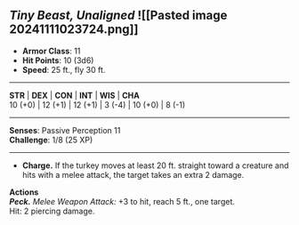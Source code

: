 _Tiny Beast, Unaligned_
![[Pasted image 20241111023724.png]]
---

- **Armor Class**: 11
- **Hit Points**: 10 (3d6)
- **Speed**: 25 ft., fly 30 ft.

---

**STR** | **DEX** | **CON** | **INT** | **WIS** | **CHA**  
10 (+0) | 12 (+1) | 12 (+1) | 3 (-4) | 10 (+0) | 8 (-1)

---

**Senses**: Passive Perception 11  
**Challenge**: 1/8 (25 XP)

---

- **Charge.** If the turkey moves at least 20 ft. straight toward a creature and hits with a melee attack, the target takes an extra 2 damage.

**Actions**  
_**Peck.**_ _Melee Weapon Attack:_ +3 to hit, reach 5 ft., one target.  
Hit: 2 piercing damage.